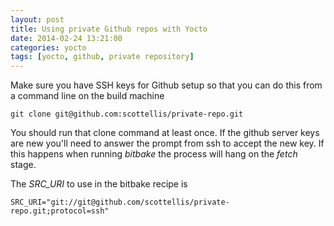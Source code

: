 ```yaml
---
layout: post
title: Using private Github repos with Yocto
date: 2014-02-24 13:21:00
categories: yocto
tags: [yocto, github, private repository]
---
```


Make sure you have SSH keys for Github setup so that you can do this from a command line on the build machine

    git clone git@github.com:scottellis/private-repo.git

You should run that clone command at least once. If the github server keys are new you'll need to answer the prompt from ssh to accept the new key. If this happens when running *bitbake* the process will hang on the *fetch* stage.

The *SRC_URI* to use in the bitbake recipe is

    SRC_URI="git://git@github.com/scottellis/private-repo.git;protocol=ssh"

